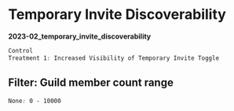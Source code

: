# Temporary Invite Discoverability

**2023-02_temporary_invite_discoverability**

```css
Control
Treatment 1: Increased Visibility of Temporary Invite Toggle
```

## Filter: Guild member count range
```css
None: 0 - 10000
```


